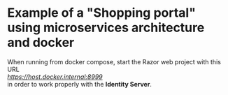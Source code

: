 # Example of a "Shopping portal" using microservices architecture and docker

When running from docker compose, start the Razor web project with this URL  
*https://host.docker.internal:8999*  
in order to work properly with the **Identity Server**.
